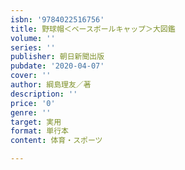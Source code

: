 ```yaml
---
isbn: '9784022516756'
title: 野球帽＜ベースボールキャップ＞大図鑑
volume: ''
series: ''
publisher: 朝日新聞出版
pubdate: '2020-04-07'
cover: ''
author: 綱島理友／著
description: ''
price: '0'
genre: ''
target: 実用
format: 単行本
content: 体育・スポーツ

---
```

